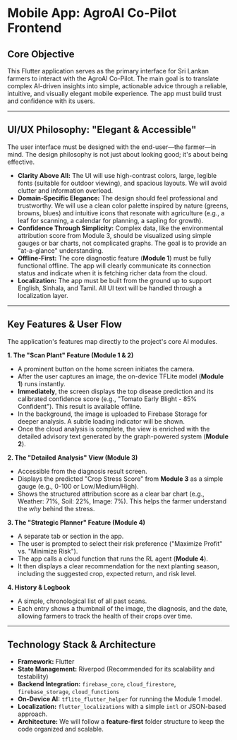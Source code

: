 # Mobile App: AgroAI Co-Pilot Frontend

## Core Objective
This Flutter application serves as the primary interface for Sri Lankan farmers to interact with the AgroAI Co-Pilot. The main goal is to translate complex AI-driven insights into simple, actionable advice through a reliable, intuitive, and visually elegant mobile experience. The app must build trust and confidence with its users.

---

## UI/UX Philosophy: "Elegant & Accessible"
The user interface must be designed with the end-user—the farmer—in mind. The design philosophy is not just about looking good; it's about being effective.

* **Clarity Above All:** The UI will use high-contrast colors, large, legible fonts (suitable for outdoor viewing), and spacious layouts. We will avoid clutter and information overload.
* **Domain-Specific Elegance:** The design should feel professional and trustworthy. We will use a clean color palette inspired by nature (greens, browns, blues) and intuitive icons that resonate with agriculture (e.g., a leaf for scanning, a calendar for planning, a sapling for growth).
* **Confidence Through Simplicity:** Complex data, like the environmental attribution score from Module 3, should be visualized using simple gauges or bar charts, not complicated graphs. The goal is to provide an "at-a-glance" understanding.
* **Offline-First:** The core diagnostic feature (**Module 1**) must be fully functional offline. The app will clearly communicate its connection status and indicate when it is fetching richer data from the cloud.
* **Localization:** The app must be built from the ground up to support English, Sinhala, and Tamil. All UI text will be handled through a localization layer.

---

## Key Features & User Flow
The application's features map directly to the project's core AI modules.

**1. The "Scan Plant" Feature (Module 1 & 2)**
* A prominent button on the home screen initiates the camera.
* After the user captures an image, the on-device TFLite model (**Module 1**) runs instantly.
* **Immediately**, the screen displays the top disease prediction and its calibrated confidence score (e.g., "Tomato Early Blight - 85% Confident"). This result is available offline.
* In the background, the image is uploaded to Firebase Storage for deeper analysis. A subtle loading indicator will be shown.
* Once the cloud analysis is complete, the view is enriched with the detailed advisory text generated by the graph-powered system (**Module 2**).

**2. The "Detailed Analysis" View (Module 3)**
* Accessible from the diagnosis result screen.
* Displays the predicted "Crop Stress Score" from **Module 3** as a simple gauge (e.g., 0-100 or Low/Medium/High).
* Shows the structured attribution score as a clear bar chart (e.g., Weather: 71%, Soil: 22%, Image: 7%). This helps the farmer understand the *why* behind the stress.

**3. The "Strategic Planner" Feature (Module 4)**
* A separate tab or section in the app.
* The user is prompted to select their risk preference ("Maximize Profit" vs. "Minimize Risk").
* The app calls a cloud function that runs the RL agent (**Module 4**).
* It then displays a clear recommendation for the next planting season, including the suggested crop, expected return, and risk level.

**4. History & Logbook**
* A simple, chronological list of all past scans.
* Each entry shows a thumbnail of the image, the diagnosis, and the date, allowing farmers to track the health of their crops over time.

---

## Technology Stack & Architecture
* **Framework:** Flutter
* **State Management:** Riverpod (Recommended for its scalability and testability)
* **Backend Integration:** `firebase_core`, `cloud_firestore`, `firebase_storage`, `cloud_functions`
* **On-Device AI:** `tflite_flutter_helper` for running the Module 1 model.
* **Localization:** `flutter_localizations` with a simple `intl` or JSON-based approach.
* **Architecture:** We will follow a **feature-first** folder structure to keep the code organized and scalable.
